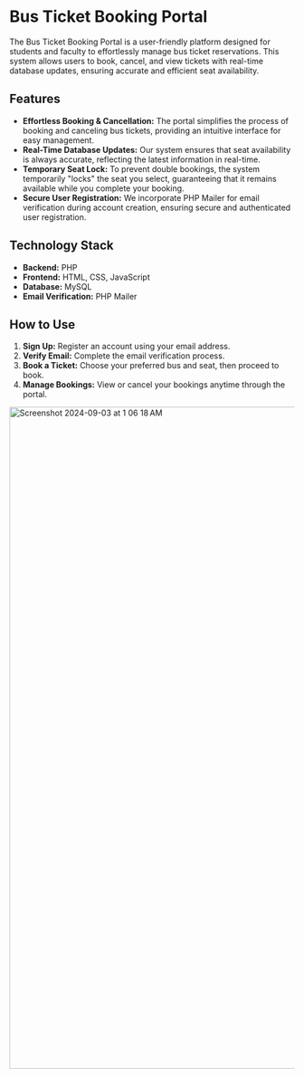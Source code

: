 # Bus Ticket Booking Portal

The Bus Ticket Booking Portal is a user-friendly platform designed for students and faculty to effortlessly manage bus ticket reservations. This system allows users to book, cancel, and view tickets with real-time database updates, ensuring accurate and efficient seat availability.

## Features

- **Effortless Booking & Cancellation:** The portal simplifies the process of booking and canceling bus tickets, providing an intuitive interface for easy management.
- **Real-Time Database Updates:** Our system ensures that seat availability is always accurate, reflecting the latest information in real-time.
- **Temporary Seat Lock:** To prevent double bookings, the system temporarily "locks" the seat you select, guaranteeing that it remains available while you complete your booking.
- **Secure User Registration:** We incorporate PHP Mailer for email verification during account creation, ensuring secure and authenticated user registration.

## Technology Stack

- **Backend:** PHP
- **Frontend:** HTML, CSS, JavaScript
- **Database:** MySQL
- **Email Verification:** PHP Mailer

## How to Use

1. **Sign Up:** Register an account using your email address.
2. **Verify Email:** Complete the email verification process.
3. **Book a Ticket:** Choose your preferred bus and seat, then proceed to book.
4. **Manage Bookings:** View or cancel your bookings anytime through the portal.

<img width="1170" alt="Screenshot 2024-09-03 at 1 06 18 AM" src="https://github.com/user-attachments/assets/0d083c01-f696-450f-9904-33f27a6ab9fe">


